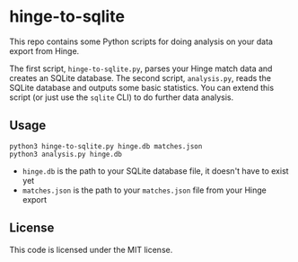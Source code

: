 # hinge-to-sqlite

This repo contains some Python scripts for doing analysis on your data export from Hinge.

The first script, `hinge-to-sqlite.py`, parses your Hinge match data and creates an SQLite database.
The second script, `analysis.py`, reads the SQLite database and outputs some basic statistics. You
can extend this script (or just use the `sqlite` CLI) to do further data analysis.

## Usage

```
python3 hinge-to-sqlite.py hinge.db matches.json
python3 analysis.py hinge.db
```

- `hinge.db` is the path to your SQLite database file, it doesn't have to exist yet
- `matches.json` is the path to your `matches.json` file from your Hinge export

## License

This code is licensed under the MIT license.
